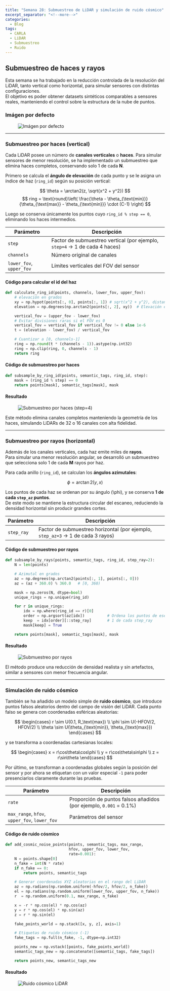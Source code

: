 ```yaml
---
title: "Semana 28: Submuestreo de LiDAR y simulación de ruido cósmico"
excerpt_separator: "<!--more-->"
categories:
  - Blog
tags:
  - CARLA
  - LiDAR
  - Submuestreo
  - Ruido
---
```


## Submuestreo de haces y rayos

Esta semana se ha trabajado en la reducción controlada de la resolución del LiDAR, tanto vertical como horizontal, para simular sensores con distintas configuraciones.  
El objetivo es poder obtener datasets sintéticos comparables a sensores reales, manteniendo el control sobre la estructura de la nube de puntos.

### Imágen por defecto
<figure class="align-center" style="max-width: 100%">
  <img src="{{ site.url }}{{ site.baseurl }}/assets/images/Semana-28-Default.png" alt="Imágen por defecto">
</figure>

---

### Submuestreo por haces (vertical)

Cada LiDAR posee un número de **canales verticales** o **haces**.
Para simular sensores de menor resolución, se ha implementado un submuestreo que elimina haces completos, conservando solo 1 de cada **N**.

Primero se calcula el **ángulo de elevación** de cada punto y se le asigna un índice de haz (`ring_id`) según su posición vertical:

$$
\theta = \arctan2(z, \sqrt{x^2 + y^2})
$$
$$
ring = \text{round}\left( \frac{\theta - \theta_{\text{min}}}{\theta_{\text{max}} - \theta_{\text{min}}} \cdot (C-1) \right)
$$

Luego se conserva únicamente los puntos cuyo `ring_id % step == 0`, eliminando los haces intermedios.

| Parámetro | Descripción |
|------------|--------------|
| `step` | Factor de submuestreo vertical (por ejemplo, `step=4` → 1 de cada 4 haces) |
| `channels` | Número original de canales |
| `lower_fov`, `upper_fov` | Límites verticales del FOV del sensor |

#### Código para calcular el id del haz

```python
def calculate_ring_id(points, channels, lower_fov, upper_fov):
    # elevación en grados
    xy = np.hypot(points[:, 0], points[:, 1]) # sqrt(x^2 + y^2), distancia al eje Z
    elevation = np.degrees(np.arctan2(points[:, 2], xy))  # Elevación en grados

    vertical_fov = (upper_fov - lower_fov)
    # Evitar divisiones raras si el FOV es 0
    vertical_fov = vertical_fov if vertical_fov != 0 else 1e-6
    t = (elevation - lower_fov) / vertical_fov

    # Cuantizar a [0, channels-1]
    ring = np.round(t * (channels - 1)).astype(np.int32)
    ring = np.clip(ring, 0, channels - 1)
    return ring
```
#### Código de submuestreo por haces

```python
def subsample_by_ring_id(points, semantic_tags, ring_id, step):
    mask = (ring_id % step) == 0
    return points[mask], semantic_tags[mask], mask
```

#### Resultado
<figure class="align-center" style="max-width: 100%">
  <img src="{{ site.url }}{{ site.baseurl }}/assets/images/Semana-28-SubmuestreoHaces.png" alt="Submuestreo por haces (step=4)">
</figure>

Este método elimina canales completos manteniendo la geometría de los haces, simulando LiDARs de 32 o 16 canales con alta fidelidad.

---

### Submuestreo por rayos (horizontal)

Además de los canales verticales, cada haz emite miles de **rayos**.  
Para simular una menor resolución angular, se desarrolló un submuestreo que selecciona solo 1 de cada **M** rayos por haz.

Para cada anillo (`ring_id`), se calculan los **ángulos azimutales**:

$$
\phi = \arctan2(y, x)
$$

Los puntos de cada haz se ordenan por su ángulo \(\phi\), y se conserva **1 de cada `step_az` puntos**.  
De este modo se mantiene la estructura circular del escaneo, reduciendo la densidad horizontal sin producir grandes cortes.

| Parámetro | Descripción |
|------------|--------------|
| `step_ray` | Factor de submuestreo horizontal (por ejemplo, `step_az=3` → 1 de cada 3 rayos) |

#### Código de submuestreo por rayos
```python
def subsample_by_rays(points, semantic_tags, ring_id, step_ray=2):
    N = len(points)

    # Azimutal en grados
    az = np.degrees(np.arctan2(points[:, 1], points[:, 0]))
    az = (az + 360.0) % 360.0   # [0, 360)

    mask = np.zeros(N, dtype=bool)
    unique_rings = np.unique(ring_id)

    for r in unique_rings:
        idx = np.where(ring_id == r)[0]
        order = np.argsort(az[idx])          # Ordena los puntos de ese haz por azimutal
        keep  = idx[order][::step_ray]       # 1 de cada step_ray
        mask[keep] = True

    return points[mask], semantic_tags[mask], mask
```

#### Resultado
<figure class="align-center" style="max-width: 100%">
  <img src="{{ site.url }}{{ site.baseurl }}/assets/images/Semana-28-SubmuestreoRayos.png" alt="Submuestreo por rayos">
</figure>

El método produce una reducción de densidad realista y sin artefactos, similar a sensores con menor frecuencia angular.

---

### Simulación de ruido cósmico

También se ha añadido un modelo simple de **ruido cósmico**, que introduce puntos falsos aleatorios dentro del campo de visión del LiDAR. 
Cada punto falso se genera con coordenadas esféricas aleatorias:

$$
\begin{cases}
r \sim U(0.1, R_\text{max}) \\
\phi \sim U(-HFOV/2, HFOV/2) \\
\theta \sim U(\theta_{\text{min}}, \theta_{\text{max}})
\end{cases}
$$

y se transforma a coordenadas cartesianas locales:

$$
\begin{cases}
x = r\cos\theta\cos\phi \\
y = r\cos\theta\sin\phi \\
z = r\sin\theta
\end{cases}
$$

Por último, se transforman a coordenadas globales según la posición del sensor y por ahora se etiquetan con un valor especial `-1` para poder presenciarlos claramente durante las pruebas.



| Parámetro | Descripción |
|------------|-------------|
| `rate` | Proporción de puntos falsos añadidos (por ejemplo, `0.001` = 0.1%) |
| `max_range`, `hfov`, `upper_fov`, `lower_fov` | Parámetros del sensor |

#### Código de ruido cósmico
```python
def add_cosmic_noise_points(points, semantic_tags, max_range, 
                            hfov, upper_fov, lower_fov,
                            rate=0.001):
    N = points.shape[0]
    n_fake = int(N * rate)
    if n_fake == 0:
        return points, semantic_tags

    # Generar coordenadas XYZ aleatorias en el rango del LiDAR
    az = np.radians(np.random.uniform(-hfov/2, hfov/2, n_fake))
    el = np.radians(np.random.uniform(lower_fov, upper_fov, n_fake))
    r  = np.random.uniform(0.1, max_range, n_fake)

    x = -r * np.cos(el) * np.cos(az)
    y = r * np.cos(el) * np.sin(az)
    z = r * np.sin(el)

    fake_points_world = np.stack([x, y, z], axis=1)

    # Etiquetas de ruido cósmico (-1)
    fake_tags = np.full(n_fake, -1, dtype=np.int32)

    points_new = np.vstack([points, fake_points_world])
    semantic_tags_new = np.concatenate([semantic_tags, fake_tags])

    return points_new, semantic_tags_new
```

#### Resultado
<figure class="align-center" style="max-width: 100%">
  <img src="{{ site.url }}{{ site.baseurl }}/assets/images/Semana-28-RuidoCosmico.png" alt="Ruido cósmico LiDAR">
</figure>


